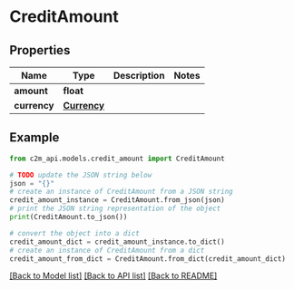 # CreditAmount


## Properties

Name | Type | Description | Notes
------------ | ------------- | ------------- | -------------
**amount** | **float** |  | 
**currency** | [**Currency**](Currency.md) |  | 

## Example

```python
from c2m_api.models.credit_amount import CreditAmount

# TODO update the JSON string below
json = "{}"
# create an instance of CreditAmount from a JSON string
credit_amount_instance = CreditAmount.from_json(json)
# print the JSON string representation of the object
print(CreditAmount.to_json())

# convert the object into a dict
credit_amount_dict = credit_amount_instance.to_dict()
# create an instance of CreditAmount from a dict
credit_amount_from_dict = CreditAmount.from_dict(credit_amount_dict)
```
[[Back to Model list]](../README.md#documentation-for-models) [[Back to API list]](../README.md#documentation-for-api-endpoints) [[Back to README]](../README.md)


